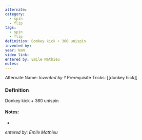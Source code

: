 ```yaml
---
alternate: 
category:
  - spin
  - flip
tags:
  - spin
  - flip
definition: Donkey kick + 360 unispin
invented by: 
year: NaN
video link: 
entered by: Emile Mathieu
notes: 
---
```

Alternate Name: 
*Invented by ?*
Prerequisite Tricks: [[donkey hick]]

### Definition
Donkey kick + 360 unispin


#### Notes:
- 
*entered by: Emile Mathieu*
